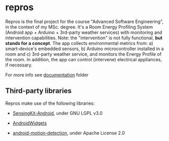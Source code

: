 # repros
Repros is the final project for the course "Advanced Software Engineering", in the context of my MSc. degree.
It's a Room Energy Profiling System (Android app + Arduino + 3rd-party weather services) with monitoring and
intervention capabilities. Note: the "intervention" is not fully functional, **but stands for a concept**.
The app collects environmental metrics from:
  a) smart-device's embedded sensors,
  b) Arduino microcontroller installed in a room and
  c) 3rd-party weather service, and monitors the Energy Profile of the room.
In addition, the app can control (intervene) electrical appliances, if necessary.

For more info see [documentation](./documentation) folder

## Third-party libraries
Repros make use of the following libraries:

  * [SensingKit-Android](https://github.com/SensingKit/SensingKit-Android), under GNU LGPL v3.0 

  * [AndroidWidgets](https://github.com/ntoskrnl/AndroidWidgets) 

  * [android-motion-detection](https://github.com/phishman3579/android-motion-detection), under Apache License 2.0 
